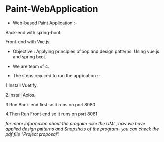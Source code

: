 # Paint-WebApplication
- Web-based Paint Application :-

Back-end with spring-boot. 

Front-end with Vue.js.

- Objective : Applying principles of oop and design patterns. Using vue.js and spring boot.
- We are team of 4.


- The steps required to run the application :-

1.Install Vuetify.

2.Install Axios.

3.Run Back-end first so it runs on port 8080

4.Then Run Front-end so it runs on port 8081

*for more information about the program -like the UML, how we have applied design patterns and Snapshots of the program- you can check the pdf file "Project proposal".*
